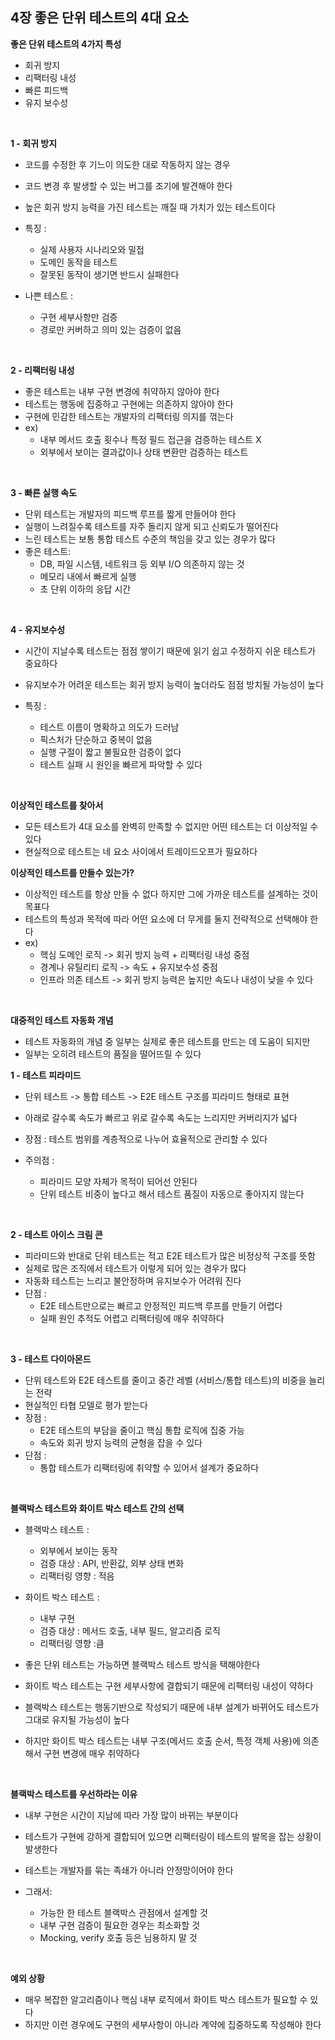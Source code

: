## 4장 좋은 단위 테스트의 4대 요소


**좋은 단위 테스트의 4가지 특성**
- 회귀 방지
- 리팩터링 내성
- 빠른 피드백
- 유지 보수성

<br/>

**1 - 회귀 방지**
- 코드를 수정한 후 기느이 의도한 대로 작동하지 않는 경우
- 코드 변경 후 발생할 수 있는 버그를 조기에 발견해야 한다
- 높은 회귀 방지 능력을 가진 테스트는 깨질 때 가치가 있는 테스트이다

- 특징 :
  - 실제 사용자 시나리오와 밀접
  - 도메인 동작을 테스트
  - 잘못된 동작이 생기면 반드시 실패한다
 
- 나쁜 테스트 :
  - 구현 세부사항만 검증
  - 경로만 커버하고 의미 있는 검증이 없음
 
<br/>

**2 - 리팩터링 내성**
- 좋은 테스트는 내부 구현 변경에 취약하지 않아야 한다
- 테스트는 행동에 집중하고 구현에는 의존하지 않아야 한다
- 구현에 민감한 테스트는 개발자의 리팩터링 의지를 꺾는다
- ex)
  - 내부 메서드 호출 횟수나 특정 필드 접근을 검증하는 테스트 X
  - 외부에서 보이는 결과값이나 상태 변환만 검증하는 테스트
 
<br/>

**3 - 빠른 실행 속도**
- 단위 테스트는 개발자의 피드백 루프를 짧게 만들어야 한다
- 실행이 느려질수록 테스트를 자주 돌리지 않게 되고 신뢰도가 떨어진다
- 느린 테스트는 보통 통합 테스트 수준의 책임을 갖고 있는 경우가 많다
- 좋은 테스트:
  - DB, 파일 시스템, 네트워크 등 외부 I/O 의존하지 않는 것
  - 메모리 내에서 빠르게 실행
  - 초 단위 이하의 응답 시간

<br/>

**4 - 유지보수성**
- 시간이 지날수록 테스트는 점점 쌓이기 때문에 읽기 쉽고 수정하지 쉬운 테스트가 중요하다
- 유지보수가 어려운 테스트는 회귀 방지 능력이 높더라도 점점 방치될 가능성이 높다

- 특징 :
  - 테스트 이름이 명확하고 의도가 드러남
  - 픽스처가 단순하고 중복이 없음
  - 실행 구절이 짧고 불필요한 검증이 없다
  - 테스트 실패 시 원인을 빠르게 파악할 수 있다

<br/>

**이상적인 테스트를 찾아서**
- 모든 테스트가 4대 요소를 완벽히 만족할 수 없지만 어떤 테스트는 더 이상적일 수 있다
- 현실적으로 테스트는 네 요소 사이에서 트레이드오프가 필요하다

**이상적인 테스트를 만들수 있는가?**
- 이상적인 테스트를 항상 만들 수 없다 하지만 그에 가까운 테스트를 설계하는 것이 목표다
- 테스트의 특성과 목적에 따라 어떤 요소에 더 무게를 둘지 전략적으로 선택해야 한다
- ex)
  - 핵심 도메인 로직 -> 회귀 방지 능력 + 리팩터링 내성 중점
  - 경계나 유틸리티 로직 -> 속도 + 유지보수성 중점
  - 인프라 의존 테스트 -> 회귀 방지 능력은 높지만 속도나 내성이 낮을 수 있다
 
<br>

**대중적인 테스트 자동화 개념**
- 테스트 자동화의 개념 중 일부는 실제로 좋은 테스트를 만드는 데 도움이 되지만
- 일부는 오히려 테스트의 품질을 떨어뜨릴 수 있다

**1 - 테스트 피라미드**
- 단위 테스트 -> 통합 테스트 -> E2E 테스트 구조를 피라미드 형태로 표현
- 아래로 갈수록 속도가 빠르고 위로 갈수록 속도는 느리지만 커버리지가 넓다

- 장점 : 테스트 범위를 계층적으로 나누어 효율적으로 관리할 수 있다
- 주의점 :
  - 피라미드 모양 자체가 목적이 되어선 안된다
  - 단위 테스트 비중이 높다고 해서 테스트 품질이 자동으로 좋아지지 않는다
 
<br/>

**2 - 테스트 아이스 크림 콘**
- 피라미드와 반대로 단위 테스트는 적고 E2E 테스트가 많은 비정상적 구조를 뜻함
- 실제로 많은 조직에서 테스트가 이렇게 되어 있는 경우가 많다
- 자동화 테스트는 느리고 불안정하며 유지보수가 어려워 진다
- 단점 :
  - E2E 테스트만으로는 빠르고 안정적인 피드백 루프를 만들기 어렵다
  - 실패 원인 추적도 어렵고 리팩터링에 매우 취약하다
 
<br/>

**3 - 테스트 다이아몬드**
- 단위 테스트와 E2E 테스트를 줄이고 중간 레벨 (서비스/통합 테스트)의 비중을 늘리는 전략
- 현실적인 타협 모델로 평가 받는다
- 장점 :
  - E2E 테스트의 부담을 줄이고 핵심 통합 로직에 집중 가능
  - 속도와 회귀 방지 능력의 균형을 잡을 수 있다
- 단점 :
  - 통합 테스트가 리팩터링에 취약할 수 있어서 설계가 중요하다

<br/>

**블랙박스 테스트와 화이트 박스 테스트 간의 선택**
- 블랙박스 테스트 :
  - 외부에서 보이는 동작
  - 검증 대상 : API, 반환값, 외부 상태 변화
  - 리팩터링 영향 : 적음
 
- 화이트 박스 테스트 :
  - 내부 구현
  - 검증 대상 : 메서드 호출, 내부 필드, 알고리즘 로직
  - 리팩터링 영향 :큼
 
- 좋은 단위 테스트는 가능하면 블랙박스 테스트 방식을 택해야한다
- 화이트 박스 테스트는 구현 세부사항에 결합되기 때문에 리팩터링 내성이 약하다
- 블랙박스 테스트는 행동기반으로 작성되기 때문에 내부 설계가 바뀌어도 테스트가 그대로 유지될 가능성이 높다
- 하지만 화이트 박스 테스트는 내부 구조(메서드 호출 순서, 특정 객체 사용)에 의존해서 구현 변경에 매우 취약하다


<br/>

**블랙박스 테스트를 우선하라는 이유**
- 내부 구현은 시간이 지남에 따라 가장 많이 바뀌는 부분이다
- 테스트가 구현에 강하게 결합되어 있으면 리팩터링이 테스트의 발목을 잡는 상황이 발생한다
- 테스트는 개발자를 묶는 족쇄가 아니라 안정망이어야 한다

- 그래서:
  - 가능한 한 테스트 블랙박스 관점에서 설계할 것
  - 내부 구현 검증이 필요한 경우는 최소화할 것
  - Mocking, verify 호출 등은 님용하지 말 것

<br/>

**예외 상황**
- 매우 복잡한 알고리즘이나 핵심 내부 로직에서 화이트 박스 테스트가 필요할 수 있다
- 하지만 이런 경우에도 구현의 세부사항이 아니라 계약에 집중하도록 작성해야 한다
